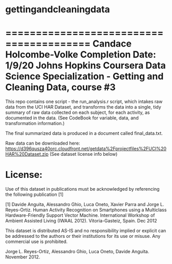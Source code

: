 # gettingandcleaningdata

========================================
Candace Holcombe-Volke
Completion Date: 1/9/20
Johns Hopkins Coursera Data Science Specialization - Getting and Cleaning Data, course #3
========================================

This repo contains one script - the run_analysis.r script, which intakes raw data from the UCI HAR Dataset, and transforms the data into a single, tidy summary of raw data collected on each subject, for each activity, as documented in the data. (See CodeBook for variable, data, and transformation information.)

The final summarized data is produced in a document called final_data.txt. 

Raw data can be downloaded here: https://d396qusza40orc.cloudfront.net/getdata%2Fprojectfiles%2FUCI%20HAR%20Dataset.zip  (See dataset license info below)


License:
========
Use of this dataset in publications must be acknowledged by referencing the following publication [1] 

[1] Davide Anguita, Alessandro Ghio, Luca Oneto, Xavier Parra and Jorge L. Reyes-Ortiz. Human Activity Recognition on Smartphones using a Multiclass Hardware-Friendly Support Vector Machine. International Workshop of Ambient Assisted Living (IWAAL 2012). Vitoria-Gasteiz, Spain. Dec 2012

This dataset is distributed AS-IS and no responsibility implied or explicit can be addressed to the authors or their institutions for its use or misuse. Any commercial use is prohibited.

Jorge L. Reyes-Ortiz, Alessandro Ghio, Luca Oneto, Davide Anguita. November 2012.
